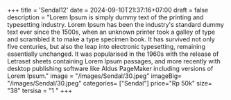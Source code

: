 +++
title = 'Sendal12'
date = 2024-09-10T21:37:16+07:00
draft = false
description = "Lorem Ipsum is simply dummy text of the printing and typesetting industry. Lorem Ipsum has been the industry's standard dummy text ever since the 1500s, when an unknown printer took a galley of type and scrambled it to make a type specimen book. It has survived not only five centuries, but also the leap into electronic typesetting, remaining essentially unchanged. It was popularised in the 1960s with the release of Letraset sheets containing Lorem Ipsum passages, and more recently with desktop publishing software like Aldus PageMaker including versions of Lorem Ipsum."
image = "/images/Sendal/30.jpeg"
imageBig= "/images/Sendal/30.jpeg"
categories= ["Sendal"]
price="Rp 50k"
size= "38"
tersisa = "1 "
+++
